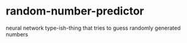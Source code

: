 # random-number-predictor
neural network type-ish-thing that tries to guess randomly generated numbers 

